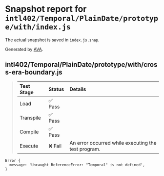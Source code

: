 # Snapshot report for `intl402/Temporal/PlainDate/prototype/with/index.js`

The actual snapshot is saved in `index.js.snap`.

Generated by [AVA](https://avajs.dev).

## intl402/Temporal/PlainDate/prototype/with/cross-era-boundary.js

> | Test Stage | Status | Details |
> | :-- | :-- | :-- |
> | Load | ✅ Pass |  |
> | Transpile | ✅ Pass |  |
> | Compile | ✅ Pass |  |
> | Execute | ❌ Fail | An error occurred while executing the test program. |

    Error {
      message: 'Uncaught ReferenceError: "Temporal" is not defined',
    }
